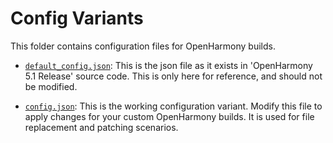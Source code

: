 # Config Variants

This folder contains configuration files for OpenHarmony builds.

- [`default_config.json`](./default_config.json): This is the json file as it exists in 'OpenHarmony 5.1 Release' source code. This is only here for reference, and should not be modified.

- [`config.json`](./config.json): This is the working configuration variant. Modify this file to apply changes for your custom OpenHarmony builds. It is used for file replacement and patching scenarios.
